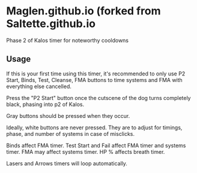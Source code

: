 # Maglen.github.io (forked from Saltette.github.io

Phase 2 of Kalos timer for noteworthy cooldowns

## Usage

If this is your first time using this timer, it's recommended to only use P2 Start, Binds, Test, Cleanse, FMA buttons to time systems and FMA with everything else cancelled.

Press the "P2 Start" button once the cutscene of the dog turns completely black, phasing into p2 of Kalos.

Gray buttons should be pressed when they occur.

Ideally, white buttons are never pressed. They are to adjust for timings, phase, and number of systems in case of misclicks.

Binds affect FMA timer. Test Start and Fail affect FMA timer and systems timer. FMA may affect systems timer. HP % affects breath timer.

Lasers and Arrows timers will loop automatically.
